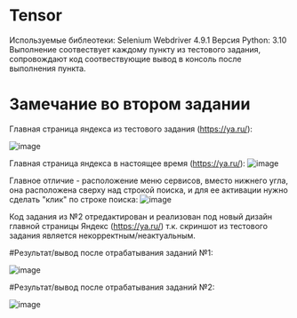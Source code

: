# Tensor
Используемые библеотеки: Selenium Webdriver 4.9.1 
Версия Python: 3.10
Выполнение соотвествует каждому пункту из тестового задания, сопровождают код соотвествующие вывод в консоль после выполнения пункта.
# Замечание во втором задании
Главная страница яндекса из тестового задания (https://ya.ru/):

![image](https://github.com/timahols/Tensor/assets/117768695/a4f40a7a-35c9-4f60-b598-4dedfe4415bb)

Главная страница яндекса в настоящее время (https://ya.ru/):
![image](https://github.com/timahols/Tensor/assets/117768695/0424f75c-a049-40a5-a0c0-559faca477c1)

Главное отличие - расположение меню сервисов, вместо нижнего угла, она расположена сверху над строкой поиска, и для ее активации нужно сделать "клик" по строке поиска:
![image](https://github.com/timahols/Tensor/assets/117768695/677f8708-a2cd-4899-be19-03ce306011bd)

Код задания из №2 отредактирован и реализован под новый дизайн главной страницы Яндекс (https://ya.ru/) т.к. скриншот из тестового задания является некорректным/неактуальным.

#Результат/вывод после отрабатывания заданий №1:

![image](https://github.com/timahols/Tensor/assets/117768695/a869baac-ca7d-47a7-971a-2e167f84fdcc)

#Результат/вывод после отрабатывания заданий №2:

![image](https://github.com/timahols/Tensor/assets/117768695/1f843d74-856a-465d-99f5-5973a1c1268a)
